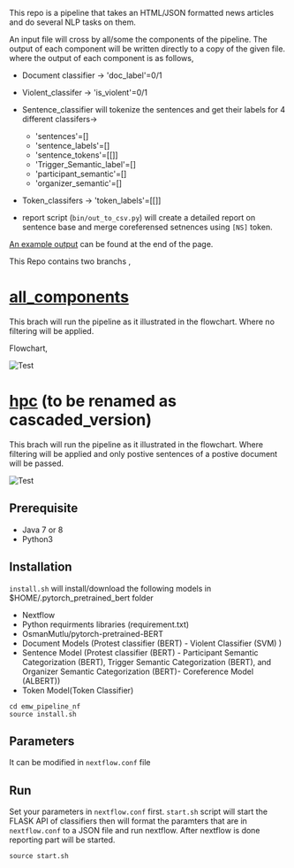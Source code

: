 This repo is a pipeline that takes an HTML/JSON formatted news articles and do several NLP tasks on them. 

An input file will cross by all/some the components of the pipeline. The output of each component will be written directly to a copy of the given file.
where the output of each component is as follows, 

* Document classifier -> 'doc_label'=0/1 
* Violent_classifer -> 'is_violent'=0/1
* Sentence_classifier will tokenize the sentences and get their labels for 4 different classifers-> 
    * 'sentences'=[]
    * 'sentence_labels'=[]
    * 'sentence_tokens'=[[]]
    * 'Trigger_Semantic_label'=[] 
    * 'participant_semantic'=[] 
    * 'organizer_semantic'=[] 

* Token_classifers -> 'token_labels'=[[]]

* report script (`bin/out_to_csv.py`) will create a detailed report on sentence base and merge coreferensed setnences using `[NS]` token.

[An example output](output_example.md) can be found at the end of the page. 

This Repo contains two branchs ,
# [all_components](https://github.com/emerging-welfare/emw_pipeline_nf/tree/all_components)

This brach will run the pipeline as it illustrated in the flowchart. Where no filtering will be applied. 

Flowchart,

![Test](https://media.giphy.com/media/lrtUmgopBzTYIB3tA8/giphy.gif)


# [hpc](https://github.com/emerging-welfare/emw_pipeline_nf/tree/hpc) (to be renamed as cascaded_version)
This brach will run the pipeline as it illustrated in the flowchart. Where filtering will be applied and only postive sentences of a postive document will be passed.

![Test](https://media.giphy.com/media/gIOFwSETRmtKI29yIj/giphy.gif)


## Prerequisite
* Java 7 or 8
* Python3


## Installation
`install.sh` will install/download the following models in $HOME/.pytorch_pretrained_bert folder

* Nextflow
* Python requirments libraries (requirement.txt)
* OsmanMutlu/pytorch-pretrained-BERT
* Document Models (Protest classifier (BERT) - Violent Classifier (SVM) ) 
* Sentence Model (Protest classifier (BERT) - Participant Semantic Categorization (BERT), Trigger Semantic Categorization (BERT), and Organizer Semantic Categorization (BERT)- Coreference Model (ALBERT))
* Token Model(Token Classifier)
```
cd emw_pipeline_nf
source install.sh
```

## Parameters
It can be modified in `nextflow.conf` file 

## Run 
Set your parameters in `nextflow.conf` first. 
`start.sh` script will start the FLASK API of classifiers then will format the paramters that are in `nextflow.conf` to a JSON file and run nextflow. After nextflow is done reporting part will be started.

```
source start.sh
```